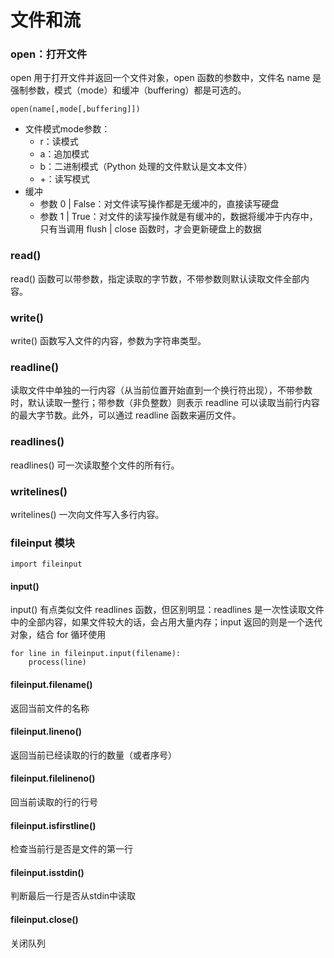# 文件和流


### open：打开文件
open 用于打开文件并返回一个文件对象，open 函数的参数中，文件名 name 是强制参数，模式（mode）和缓冲（buffering）都是可选的。
```
open(name[,mode[,buffering]]) 
```
* 文件模式mode参数：
    - r：读模式
    - a：追加模式
    - b：二进制模式（Python 处理的文件默认是文本文件）
    - +：读写模式
* 缓冲
    - 参数 0 | False：对文件读写操作都是无缓冲的，直接读写硬盘
    - 参数 1 | True：对文件的读写操作就是有缓冲的，数据将缓冲于内存中，只有当调用 flush | close 函数时，才会更新硬盘上的数据


### read()
read() 函数可以带参数，指定读取的字节数，不带参数则默认读取文件全部内容。


### write()
write() 函数写入文件的内容，参数为字符串类型。


### readline()
读取文件中单独的一行内容（从当前位置开始直到一个换行符出现），不带参数时，默认读取一整行；带参数（非负整数）则表示 readline 可以读取当前行内容的最大字节数。此外，可以通过 readline 函数来遍历文件。


### readlines()
readlines() 可一次读取整个文件的所有行。


### writelines()
writelines() 一次向文件写入多行内容。


### fileinput 模块
```
import fileinput
```

####  input() 
input() 有点类似文件 readlines 函数，但区别明显：readlines 是一次性读取文件中的全部内容，如果文件较大的话，会占用大量内存；input 返回的则是一个迭代对象，结合 for 循环使用
```
for line in fileinput.input(filename):
    process(line)
```

#### fileinput.filename()	
返回当前文件的名称

#### fileinput.lineno()	
返回当前已经读取的行的数量（或者序号）

#### fileinput.filelineno()
回当前读取的行的行号

#### fileinput.isfirstline()
检查当前行是否是文件的第一行

#### fileinput.isstdin()
判断最后一行是否从stdin中读取

#### fileinput.close()
关闭队列









